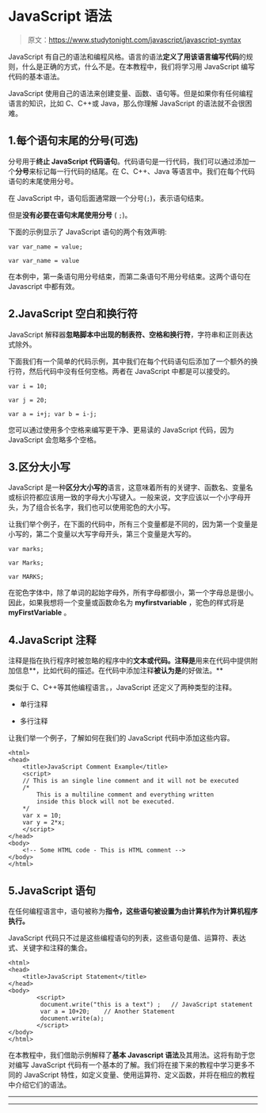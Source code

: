 # JavaScript 语法

> 原文：<https://www.studytonight.com/javascript/javascript-syntax>

JavaScript 有自己的语法和编程风格。语言的语法**定义了用该语言编写代码**的规则，什么是正确的方式，什么不是。在本教程中，我们将学习用 JavaScript 编写代码的基本语法。

JavaScript 使用自己的语法来创建变量、函数、语句等。但是如果你有任何编程语言的知识，比如 C、C++或 Java，那么你理解 JavaScript 的语法就不会很困难。

## 1.每个语句末尾的分号(可选)

分号用于**终止 JavaScript 代码语句**。代码语句是一行代码，我们可以通过添加一个**分号**来标记每一行代码的结尾。在 C、C++、Java 等语言中。我们在每个代码语句的末尾使用分号。

在 JavaScript 中，语句后面通常跟一个分号(`;`)，表示语句结束。

但是**没有必要在语句末尾使用分号** ( `;`)。

下面的示例显示了 JavaScript 语句的两个有效声明:

```
var var_name = value;

var var_name = value
```

在本例中，第一条语句用分号结束，而第二条语句不用分号结束。这两个语句在 Javascript 中都有效。

## 2.JavaScript 空白和换行符

JavaScript 解释器**忽略脚本中出现的制表符、空格和换行符**，字符串和正则表达式除外。

下面我们有一个简单的代码示例，其中我们在每个代码语句后添加了一个额外的换行符，然后代码中没有任何空格。两者在 JavaScript 中都是可以接受的。

```
var i = 10;

var j = 20;

var a = i+j; var b = i-j;
```

您可以通过使用多个空格来编写更干净、更易读的 JavaScript 代码，因为 JavaScript 会忽略多个空格。

## 3.区分大小写

JavaScript 是一种**区分大小写的**语言，这意味着所有的关键字、函数名、变量名或标识符都应该用一致的字母大小写键入。一般来说，文字应该以一个小字母开头，为了组合长名字，我们也可以使用驼色的大小写。

让我们举个例子，在下面的代码中，所有三个变量都是不同的，因为第一个变量是小写的，第二个变量以大写字母开头，第三个变量是大写的。

```
var marks;

var Marks;

var MARKS;
```

在驼色字体中，除了单词的起始字母外，所有字母都很小，第一个字母总是很小。因此，如果我想将一个变量或函数命名为 **myfirstvariable** ，驼色的样式将是 **myFirstVariable** 。

## 4.JavaScript 注释

注释是指在执行程序时被忽略的程序中的**文本或代码。注释是**用来在代码中提供附加信息**，比如代码的描述。在代码中添加注释**被认为是**的好做法。**

类似于 C、C++等其他编程语言。，JavaScript 还定义了两种类型的注释。

*   单行注释

*   多行注释

让我们举一个例子，了解如何在我们的 JavaScript 代码中添加这些内容。

```
<html>
<head>
    <title>JavaScript Comment Example</title>
    <script>
    // This is an single line comment and it will not be executed
    /*
        This is a multiline comment and everything written 
        inside this block will not be executed. 
    */
    var x = 10;
    var y = 2*x;
    </script>
</head>
<body>
    <!-- Some HTML code - This is HTML comment -->
</body>
</html>
```

## 5.JavaScript 语句

在任何编程语言中，语句被称为**指令，这些语句被设置为由计算机作为计算机程序执行。**

JavaScript 代码只不过是这些编程语句的列表，这些语句是值、运算符、表达式、关键字和注释的集合。

```
<html>
<head>
    <title>JavaScript Statement</title>
</head>
<body>
        <script>
         document.write("this is a text") ;   // JavaScript statement
         var a = 10+20;    // Another Statement
         document.write(a);
        </script>
</body>
</html>
```

在本教程中，我们借助示例解释了**基本 Javascript 语法**及其用法。这将有助于您对编写 JavaScript 代码有一个基本的了解。我们将在接下来的教程中学习更多不同的 JavaScript 特性，如定义变量、使用运算符、定义函数，并将在相应的教程中介绍它们的语法。

* * *

* * *